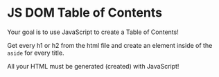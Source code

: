 # JS DOM Table of Contents

Your goal is to use JavaScript to create a Table of Contents!

Get every h1 or h2 from the html file and create an element inside of the `aside` for every title.

All your HTML must be generated (created) with JavaScript!
